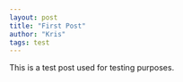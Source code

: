 ```yaml
---
layout: post
title: "First Post"
author: "Kris"
tags: test
---
```


This is a test post used for testing purposes.